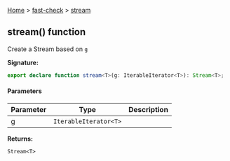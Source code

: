 [Home](/) &gt; [fast-check](../fast-check.md) &gt; [stream](stream_1.md)

## stream() function

Create a Stream based on `g`

<b>Signature:</b>

```typescript
export declare function stream<T>(g: IterableIterator<T>): Stream<T>;
```

#### Parameters

|  Parameter | Type | Description |
|  --- | --- | --- |
|  g | <code>IterableIterator&lt;T&gt;</code> |  |

<b>Returns:</b>

`Stream<T>`

